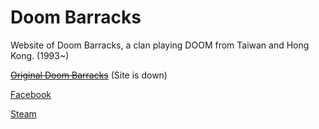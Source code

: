 # Doom Barracks
Website of Doom Barracks, a clan playing DOOM from Taiwan and Hong Kong. (1993~)

[~~Original Doom Barracks~~](http://darway.myweb.hinet.net/) (Site is down)

[Facebook](https://www.facebook.com/groups/139808872809841/)

[Steam](https://steamcommunity.com/groups/doombarracks)
